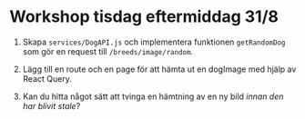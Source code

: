# Workshop tisdag eftermiddag 31/8

1. Skapa `services/DogAPI.js` och implementera funktionen `getRandomDog` som gör en request till `/breeds/image/random`.

2. Lägg till en route och en page för att hämta ut en dogImage med hjälp av React Query.

3. Kan du hitta något sätt att tvinga en hämtning av en ny bild *innan den har blivit stale*?
